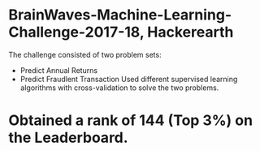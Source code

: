 # BrainWaves-Machine-Learning-Challenge-2017-18, Hackerearth
The challenge consisted of two problem sets:
- Predict Annual Returns
- Predict Fraudlent Transaction
Used different supervised learning algorithms with cross-validation to solve the two problems.
# Obtained a rank of 144 (Top 3%) on the Leaderboard. 
